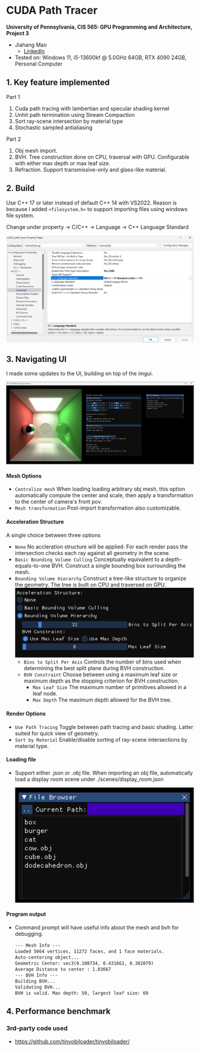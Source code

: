 CUDA Path Tracer
================

**University of Pennsylvania, CIS 565: GPU Programming and Architecture, Project 3**

* Jiahang Mao
  * [LinkedIn](https://www.linkedin.com/in/jay-jiahang-m-b05608192/)
* Tested on: Windows 11, i5-13600kf @ 5.0GHz 64GB, RTX 4090 24GB, Personal Computer

## 1. Key feature implemented

Part 1
1. Cuda path tracing with lambertian and specular shading kernel
2. Unhit path termination using Stream Compaction
3. Sort ray-scene intersection by material type
4. Stochastic sampled antialiasing

Part 2
1. Obj mesh import.
2. BVH. Tree construction done on CPU, traversal with GPU. Configurable with either max depth or max leaf size.
3. Refraction. Support transmissive-only and glass-like material.

## 2. Build 

Use C++ 17 or later instead of default C++ 14 with VS2022. Reason is because I added `<filesystem.h>` to support importing files using windows file system.

Change under property -> C/C++ -> Language -> C++ Language Standard

![How to](img/clang_update.png)


## 3. Navigating UI

I made some updates to the UI, building on top of the imgui.

![UI](img/UI.png)

#### Mesh Options
* `Centralize mesh` When loading loading arbitrary obj mesh, this option automatically compute the center and scale, then apply a transformation to the center of camera's front pov.
* `Mesh transformation` Post-import transformation also customizable.
#### Acceleration Structure
A single choice between three options
* `None` No accleration structure will be applied. For each render pass the intersection checks each ray against all geometry in the scene.
* `Basic Bounding Volume Culling` Conceptually equivalent to a depth-equals-to-one BVH. Construct a single bounding box surrounding the mesh. 
* `Bounding Volume Hierarchy` Construct a tree-like structure to organize the geometry. The tree is built on CPU and traversed on GPU.
  ![UI](img/bvh_ui.png)
  * `Bins to Split Per Axis` Controls the number of bins used when determining the best split plane during BVH construction.
  * `BVH Constraint` Choose between using a maximum leaf size or maximum depth as the stopping criterion for BVH construction.
    * `Max Leaf Size` The maximum number of primitives allowed in a leaf node.
    * `Max Depth` The maximum depth allowed for the BVH tree.
#### Render Options
* `Use Path Tracing` Toggle between path tracing and basic shading. Latter suited for quick view of geometry.
* `Sort by Material` Enable/disable sorting of ray-scene intersections by material type.
#### Loading file
* Support either .json or .obj file. When importing an obj file, automatically load a display room scene under ./scenes/display_room.json

    ![UI](img/file_UI.png)
#### Program output
* Command prompt will have useful info about the mesh and bvh for debugging.
    ```console
    --- Mesh Info ---
    Loaded 5664 vertices, 11272 faces, and 1 face materials.
    Auto-centering object...
    Geometric Center: vec3(0.108734, 0.431662, 0.382079)
    Average Distance to center : 1.03667
    --- BVH Info ---
    Building BVH...
    Validating BVH...
    BVH is valid. Max depth: 50, largest leaf size: 69
    ```
## 4. Performance benchmark


### 3rd-party code used

* https://github.com/tinyobjloader/tinyobjloader/

